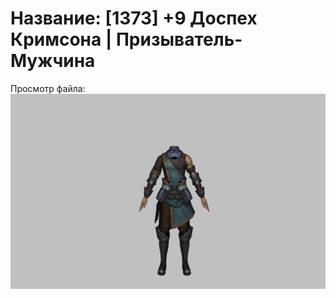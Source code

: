 # Название: [1373] +9 Доспех Кримсона | Призыватель-Мужчина

Просмотр файла:
![p080004.png](p080004.png)